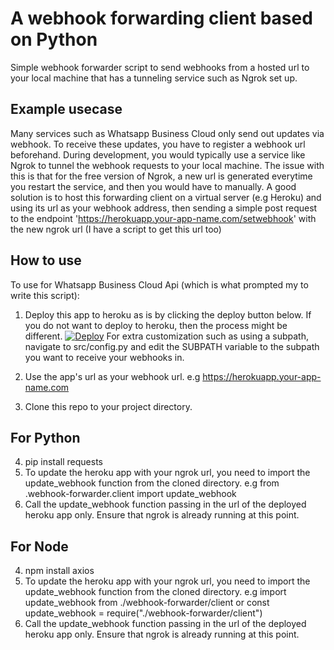 # A webhook forwarding client based on Python

Simple webhook forwarder script to send webhooks from a hosted url to your local machine that has a tunneling service such as Ngrok set up.

## Example usecase

Many services such as Whatsapp Business Cloud only send out updates via webhook. To receive these updates, you have to register a webhook url beforehand. During development, you would typically use a service like Ngrok to tunnel the webhook requests to your local machine. The issue with this is that for the free version of Ngrok, a new url is generated everytime you restart the service, and then you would have to manually.
A good solution is to host this forwarding client on a virtual server (e.g Heroku) and using its url as your webhook address, then sending a simple post request to the endpoint 'https://herokuapp.your-app-name.com/setwebhook' with the new ngrok url (I have a script to get this url too)

## How to use

To use for Whatsapp Business Cloud Api (which is what prompted my to write this script):

1.  Deploy this app to heroku as is by clicking the deploy button below. If you do not want to deploy to heroku, then the process might be different.
    [![Deploy](https://www.herokucdn.com/deploy/button.svg)](https://heroku.com/deploy?template=https://github.com/Radi-dev/webhook-forwarder)
    For extra customization such as using a subpath, navigate to src/config.py and edit the SUBPATH variable to the subpath you want to receive your webhooks in.

2.  Use the app's url as your webhook url. e.g https://herokuapp.your-app-name.com

3.  Clone this repo to your project directory.

## For Python

4. pip install requests
5. To update the heroku app with your ngrok url, you need to import the update_webhook function from the cloned directory. e.g from .webhook-forwarder.client import update_webhook
6. Call the update_webhook function passing in the url of the deployed heroku app only. Ensure that ngrok is already running at this point.

## For Node

4. npm install axios
5. To update the heroku app with your ngrok url, you need to import the update_webhook function from the cloned directory. e.g import update_webhook from ./webhook-forwarder/client or const update_webhook = require("./webhook-forwarder/client")
6. Call the update_webhook function passing in the url of the deployed heroku app only. Ensure that ngrok is already running at this point.
